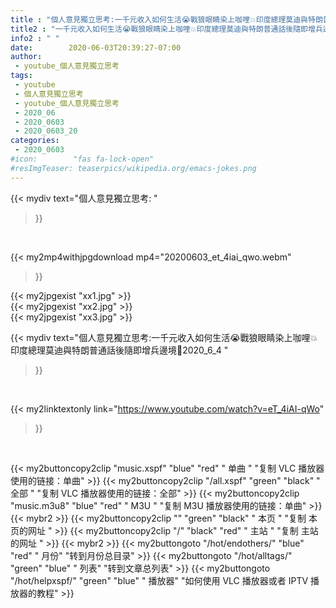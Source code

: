 ```yaml
---
title : "個人意見獨立思考:一千元收入如何生活😭戰狼眼睛染上咖哩💥印度總理莫迪與特朗普通話後隨即增兵邊境💪2020_6_4 "
title2 : "一千元收入如何生活😭戰狼眼睛染上咖哩💥印度總理莫迪與特朗普通話後隨即增兵邊境💪2020_6_4 "
info2 : " "
date:        2020-06-03T20:39:27-07:00
author:
 - youtube_個人意見獨立思考
tags:
 - youtube
 - 個人意見獨立思考
 - youtube_個人意見獨立思考
 - 2020_06
 - 2020_0603
 - 2020_0603_20
categories:
 - 2020_0603
#icon:        "fas fa-lock-open"
#resImgTeaser: teaserpics/wikipedia.org/emacs-jokes.png
---
```


{{< mydiv text="個人意見獨立思考: "
>}}
<br>


{{< my2mp4withjpgdownload mp4="20200603_et_4iai_qwo.webm"
>}}

{{< my2jpgexist "xx1.jpg" >}}<br>
{{< my2jpgexist "xx2.jpg" >}}<br>
{{< my2jpgexist "xx3.jpg" >}}<br>



{{< mydiv text="個人意見獨立思考:一千元收入如何生活😭戰狼眼睛染上咖哩💥印度總理莫迪與特朗普通話後隨即增兵邊境💪2020_6_4 "
>}}
<br>

{{< my2linktextonly link="https://www.youtube.com/watch?v=eT_4iAI-qWo"
>}}


<br>

{{< my2buttoncopy2clip "music.xspf"        "blue"   "red"    " 单曲 "  "复制 VLC 播放器使用的链接：单曲" >}} {{< my2buttoncopy2clip "/all.xspf"         "green"  "black"  " 全部 "  "复制 VLC 播放器使用的链接：全部" >}} {{< my2buttoncopy2clip "music.m3u8"        "blue"   "red"    " M3U  "    "复制 M3U 播放器使用的链接：单曲" >}} {{< mybr2 >}} {{< my2buttoncopy2clip ""                  "green"  "black"  " 本页 "    "复制 本页的网址 " >}} {{< my2buttoncopy2clip "/"                 "black"  "red"    " 主站 "    "复制 主站的网址 " >}} {{< mybr2 >}} {{< my2buttongoto      "/hot/endothers/"   "blue"   "red"    " 月份"   "转到月份总目录" >}} {{< my2buttongoto      "/hot/alltags/"     "green"  "blue"   " 列表"   "转到文章总列表" >}} {{< my2buttongoto      "/hot/helpxspf/"    "green"  "blue"   " 播放器" "如何使用 VLC 播放器或者 IPTV 播放器的教程" >}} 
